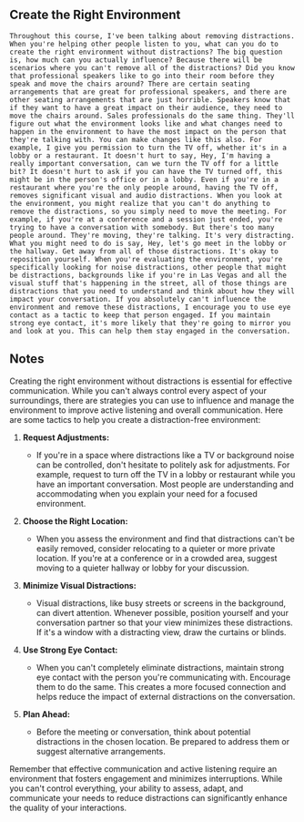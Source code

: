## Create the Right Environment
```
Throughout this course, I've been talking about removing distractions. When you're helping other people listen to you, what can you do to create the right environment without distractions? The big question is, how much can you actually influence? Because there will be scenarios where you can't remove all of the distractions? Did you know that professional speakers like to go into their room before they speak and move the chairs around? There are certain seating arrangements that are great for professional speakers, and there are other seating arrangements that are just horrible. Speakers know that if they want to have a great impact on their audience, they need to move the chairs around. Sales professionals do the same thing. They'll figure out what the environment looks like and what changes need to happen in the environment to have the most impact on the person that they're talking with. You can make changes like this also. For example, I give you permission to turn the TV off, whether it's in a lobby or a restaurant. It doesn't hurt to say, Hey, I'm having a really important conversation, can we turn the TV off for a little bit? It doesn't hurt to ask if you can have the TV turned off, this might be in the person's office or in a lobby. Even if you're in a restaurant where you're the only people around, having the TV off, removes significant visual and audio distractions. When you look at the environment, you might realize that you can't do anything to remove the distractions, so you simply need to move the meeting. For example, if you're at a conference and a session just ended, you're trying to have a conversation with somebody. But there's too many people around. They're moving, they're talking. It's very distracting. What you might need to do is say, Hey, let's go meet in the lobby or the hallway. Get away from all of those distractions. It's okay to reposition yourself. When you're evaluating the environment, you're specifically looking for noise distractions, other people that might be distractions, backgrounds like if you're in Las Vegas and all the visual stuff that's happening in the street, all of those things are distractions that you need to understand and think about how they will impact your conversation. If you absolutely can't influence the environment and remove these distractions, I encourage you to use eye contact as a tactic to keep that person engaged. If you maintain strong eye contact, it's more likely that they're going to mirror you and look at you. This can help them stay engaged in the conversation.
```

## Notes
Creating the right environment without distractions is essential for effective communication. While you can't always control every aspect of your surroundings, there are strategies you can use to influence and manage the environment to improve active listening and overall communication. Here are some tactics to help you create a distraction-free environment:

1. **Request Adjustments:**
   - If you're in a space where distractions like a TV or background noise can be controlled, don't hesitate to politely ask for adjustments. For example, request to turn off the TV in a lobby or restaurant while you have an important conversation. Most people are understanding and accommodating when you explain your need for a focused environment.

2. **Choose the Right Location:**
   - When you assess the environment and find that distractions can't be easily removed, consider relocating to a quieter or more private location. If you're at a conference or in a crowded area, suggest moving to a quieter hallway or lobby for your discussion.

3. **Minimize Visual Distractions:**
   - Visual distractions, like busy streets or screens in the background, can divert attention. Whenever possible, position yourself and your conversation partner so that your view minimizes these distractions. If it's a window with a distracting view, draw the curtains or blinds.

4. **Use Strong Eye Contact:**
   - When you can't completely eliminate distractions, maintain strong eye contact with the person you're communicating with. Encourage them to do the same. This creates a more focused connection and helps reduce the impact of external distractions on the conversation.

5. **Plan Ahead:**
   - Before the meeting or conversation, think about potential distractions in the chosen location. Be prepared to address them or suggest alternative arrangements.

Remember that effective communication and active listening require an environment that fosters engagement and minimizes interruptions. While you can't control everything, your ability to assess, adapt, and communicate your needs to reduce distractions can significantly enhance the quality of your interactions.